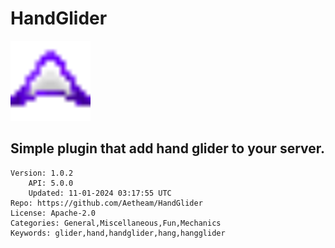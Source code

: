 # HandGlider
<img src="https://raw.githubusercontent.com/Aetheam/HandGlider/53b71de32771ae181ef33b9216e75bb6152e88aa/icon.png" width="128" height="128" />

## Simple plugin that add hand glider to your server.
```properties
Version: 1.0.2
    API: 5.0.0
    Updated: 11-01-2024 03:17:55 UTC
Repo: https://github.com/Aetheam/HandGlider
License: Apache-2.0
Categories: General,Miscellaneous,Fun,Mechanics
Keywords: glider,hand,handglider,hang,hangglider
```